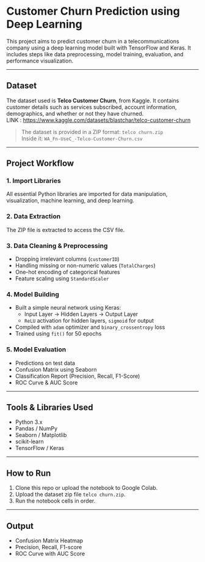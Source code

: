 # Customer Churn Prediction using Deep Learning

This project aims to predict customer churn in a telecommunications company using a deep learning model built with TensorFlow and Keras. It includes steps like data preprocessing, model training, evaluation, and performance visualization.

---

## Dataset

The dataset used is **Telco Customer Churn**, from Kaggle. It contains customer details such as services subscribed, account information, demographics, and whether or not they have churned.  
LINK : https://www.kaggle.com/datasets/blastchar/telco-customer-churn

> The dataset is provided in a ZIP format: `telco churn.zip`  
> Inside it: `WA_Fn-UseC_-Telco-Customer-Churn.csv`

---

## Project Workflow

### 1. Import Libraries
All essential Python libraries are imported for data manipulation, visualization, machine learning, and deep learning.

### 2. Data Extraction
The ZIP file is extracted to access the CSV file.

### 3. Data Cleaning & Preprocessing
- Dropping irrelevant columns (`customerID`)
- Handling missing or non-numeric values (`TotalCharges`)
- One-hot encoding of categorical features
- Feature scaling using `StandardScaler`

### 4. Model Building
- Built a simple neural network using Keras:
  - Input Layer → Hidden Layers → Output Layer
  - `ReLU` activation for hidden layers, `sigmoid` for output
- Compiled with `adam` optimizer and `binary_crossentropy` loss
- Trained using `fit()` for 50 epochs

### 5. Model Evaluation
- Predictions on test data
- Confusion Matrix using Seaborn
- Classification Report (Precision, Recall, F1-Score)
- ROC Curve & AUC Score

---

## Tools & Libraries Used

- Python 3.x
- Pandas / NumPy
- Seaborn / Matplotlib
- scikit-learn
- TensorFlow / Keras

---

## How to Run

1. Clone this repo or upload the notebook to Google Colab.
2. Upload the dataset zip file `telco churn.zip`.
3. Run the notebook cells in order.

---

## Output

- Confusion Matrix Heatmap
- Precision, Recall, F1-score
- ROC Curve with AUC Score
